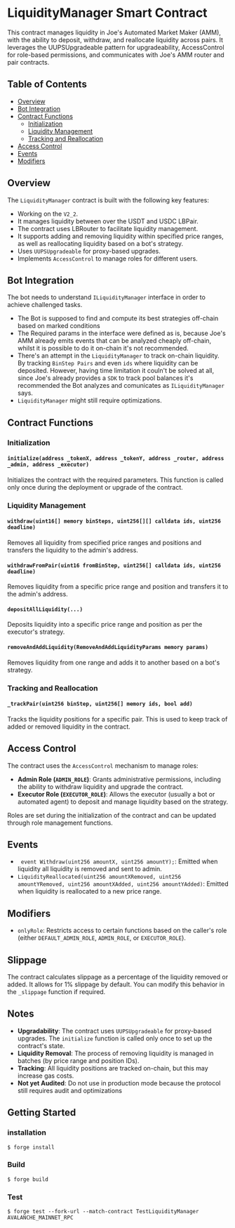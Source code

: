 # LiquidityManager Smart Contract

This contract manages liquidity in Joe's Automated Market Maker (AMM), with the ability to deposit, withdraw, and reallocate liquidity across pairs. It leverages the UUPSUpgradeable pattern for upgradeability, AccessControl for role-based permissions, and communicates with Joe's AMM router and pair contracts.

## Table of Contents

- [Overview](#overview)
- [Bot Integration](#bot-integration)
- [Contract Functions](#contract-functions)
  - [Initialization](#initialization)
  - [Liquidity Management](#liquidity-management)
  - [Tracking and Reallocation](#tracking-and-reallocation)
- [Access Control](#access-control)
- [Events](#events)
- [Modifiers](#modifiers)

## Overview

The `LiquidityManager` contract is built with the following key features:

- Working on the `V2_2`.
- It manages liquidity between over the USDT and USDC LBPair.
- The contract uses LBRouter to facilitate liquidity management.
- It supports adding and removing liquidity within specified price ranges, as well as reallocating liquidity based on a bot's strategy.
- Uses `UUPSUpgradeable` for proxy-based upgrades.
- Implements `AccessControl` to manage roles for different users.

## Bot Integration

The bot needs to understand `ILiquidityManager` interface in order to achieve challenged tasks.

- The Bot is supposed to find and compute its best strategies off-chain based on marked conditions
- The Required params in the interface were defined as is, because Joe's AMM already emits events that can be analyzed cheaply off-chain, whilst it is possible to do it on-chain it's not recommended.
- There's an attempt in the `LiquidityManager` to track on-chain liquidity. By tracking `BinStep Pairs` and even `ids` where liquidity can be deposited. However, having time limitation it couln't be solved at all, since Joe's already provides a `SDK` to track pool balances it's recommended the Bot analyzes and comunicates as `ILiquidityManager` says.
- `LiquidityManager` might still require optimizations.

## Contract Functions

### Initialization

#### `initialize(address _tokenX, address _tokenY, address _router, address _admin, address _executor)`

Initializes the contract with the required parameters. This function is called only once during the deployment or upgrade of the contract.

### Liquidity Management

#### `withdraw(uint16[] memory binSteps, uint256[][] calldata ids, uint256 deadline)`

Removes all liquidity from specified price ranges and positions and transfers the liquidity to the admin's address.

#### `withdrawFromPair(uint16 fromBinStep, uint256[] calldata ids, uint256 deadline)`

Removes liquidity from a specific price range and position and transfers it to the admin's address.

#### `depositAllLiquidity(...)`

Deposits liquidity into a specific price range and position as per the executor's strategy.

#### `removeAndAddLiquidity(RemoveAndAddLiquidityParams memory params)`

Removes liquidity from one range and adds it to another based on a bot's strategy.

### Tracking and Reallocation

#### `_trackPair(uint256 binStep, uint256[] memory ids, bool add)`

Tracks the liquidity positions for a specific pair. This is used to keep track of added or removed liquidity in the contract.

## Access Control

The contract uses the `AccessControl` mechanism to manage roles:

- **Admin Role (`ADMIN_ROLE`)**: Grants administrative permissions, including the ability to withdraw liquidity and upgrade the contract.
- **Executor Role (`EXECUTOR_ROLE`)**: Allows the executor (usually a bot or automated agent) to deposit and manage liquidity based on the strategy.

Roles are set during the initialization of the contract and can be updated through role management functions.

## Events

- ` event Withdraw(uint256 amountX, uint256 amountY);`: Emitted when liquidity all liquidity is removed and sent to admin.
- `LiquidityReallocated(uint256 amountXRemoved, uint256 amountYRemoved, uint256 amountXAdded, uint256 amountYAdded)`: Emitted when liquidity is reallocated to a new price range.

## Modifiers

- `onlyRole`: Restricts access to certain functions based on the caller's role (either `DEFAULT_ADMIN_ROLE`, `ADMIN_ROLE`, or `EXECUTOR_ROLE`).

## Slippage

The contract calculates slippage as a percentage of the liquidity removed or added. It allows for 1% slippage by default. You can modify this behavior in the `_slippage` function if required.

## Notes

- **Upgradability**: The contract uses `UUPSUpgradeable` for proxy-based upgrades. The `initialize` function is called only once to set up the contract's state.
- **Liquidity Removal**: The process of removing liquidity is managed in batches (by price range and position IDs).
- **Tracking**: All liquidity positions are tracked on-chain, but this may increase gas costs.
- **Not yet Audited**: Do not use in production mode because the protocol still requires audit and optimizations

## Getting Started

### installation

```shell
$ forge install
```

### Build

```shell
$ forge build
```

### Test

```shell
$ forge test --fork-url --match-contract TestLiquidityManager AVALANCHE_MAINNET_RPC
```
